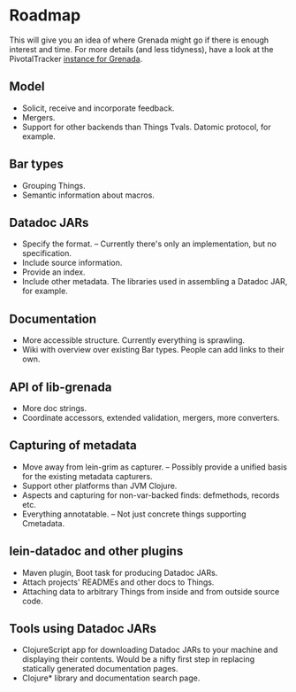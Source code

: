 # Roadmap

This will give you an idea of where Grenada might go if there is enough interest
and time. For more details (and less tidyness), have a look at the
PivotalTracker [instance for
Grenada](https://www.pivotaltracker.com/n/projects/1404396).

## Model

 - Solicit, receive and incorporate feedback.
 - Mergers.
 - Support for other backends than Things Tvals. Datomic protocol, for example.

## Bar types

 - Grouping Things.
 - Semantic information about macros.

## Datadoc JARs

 - Specify the format. – Currently there's only an implementation, but no
   specification.
 - Include source information.
 - Provide an index.
 - Include other metadata. The libraries used in assembling a Datadoc JAR, for
   example.

## Documentation

 - More accessible structure. Currently everything is sprawling.
 - Wiki with overview over existing Bar types. People can add links to their
   own.

## API of lib-grenada

 - More doc strings.
 - Coordinate accessors, extended validation, mergers, more converters.

## Capturing of metadata

 - Move away from lein-grim as capturer. – Possibly provide a unified basis for
   the existing metadata capturers.
 - Support other platforms than JVM Clojure.
 - Aspects and capturing for non-var-backed finds: defmethods, records etc.
 - Everything annotatable. – Not just concrete things supporting Cmetadata.

## lein-datadoc and other plugins

 - Maven plugin, Boot task for producing Datadoc JARs.
 - Attach projects' READMEs and other docs to Things.
 - Attaching data to arbitrary Things from inside and from outside source code.

## Tools using Datadoc JARs

 - ClojureScript app for downloading Datadoc JARs to your machine and displaying
   their contents. Would be a nifty first step in replacing statically generated
   documentation pages.
 - Clojure\* library and documentation search page.
